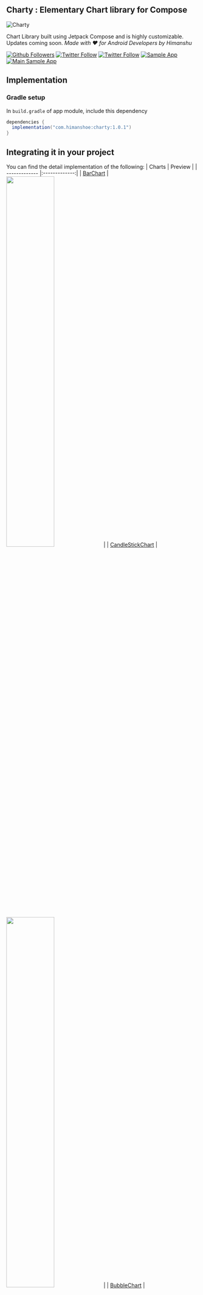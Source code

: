 ## Charty : Elementary Chart library for Compose

![Charty](img/charty-banner.png)

Chart Library built using Jetpack Compose and is highly customizable. Updates coming soon.
_Made with ❤️ for Android Developers by Himanshu_

[![Github Followers](https://img.shields.io/github/followers/hi-manshu?label=Follow&style=social)](https://github.com/hi-manshu)
[![Twitter Follow](https://img.shields.io/twitter/follow/hi_man_shoe?label=Follow&style=social)](https://twitter.com/hi_man_shoe)
[![Twitter Follow](https://img.shields.io/badge/Featured%20in%20androidweekly.net-%23532-orange)](https://androidweekly.net/issues/issue-532)
[![Sample App](https://img.shields.io/github/v/release/hi-manshu/Charty?color=7885FF&label=Sample%20App&logo=android&style=for-the-badge)](https://github.com/hi-manshu/Charty/releases/latest/download/charty-sample.apk)
[![Main Sample App](https://img.shields.io/badge/Main-Main?color=7885FF&label=Sample%20App&logo=android&style=for-the-badge)](https://github.com/hi-manshu/Charty/releases/download/latest-main/app-debug.apk)

## Implementation

### Gradle setup

In `build.gradle` of app module, include this dependency

```gradle
dependencies {
  implementation("com.himanshoe:charty:1.0.1")
}
```

## Integrating it in your project

You can find the detail implementation of the following:
| Charts        | Preview           | 
| ------------- |:-------------:| 
| [BarChart](docs/BarChart.md)      | <img src="img/demo/BarChart.png" width=50% height=50%> | 
| [CandleStickChart](docs/CandleStickChart.md)      | <img src="img/demo/CandleChart.png" width=50% height=50%> | 
| [BubbleChart](docs/BubbleChart.md)     | <img src="img/demo/Bubble.png" width=50% height=50%> | 
| [StackedBarChart](docs/StackedBarChart.md)     | <img src="img/demo/Stackerbarchart.png" width=50% height=50%> | 
| [CombinedBarChart](docs/CombinedBarChart.md)     | <img src="img/demo/CombinedBarChart.png" width=50% height=50%> | 
| [HorizontalBarChart](docs/HorizontalBarChart.md)    | <img src="img/demo/HorizontalBarChart.png" width=50% height=50%> | 
| [GroupedBarChart](docs/GroupedBarChart.md)    | ------ | 
| [GroupedHorizontalBarChart](docs/GroupedHorizontalBarChart.md)    | ------ | 
| [CircleChart](docs/CircleChart.md)    | <img src="img/demo/CircleChart.png" width=50% height=50%> | 
| [PointChart](docs/PointChart.md)   | <img src="img/demo/PointChart.png" width=50% height=50%> | 
| [LineChart](docs/LineChart.md)  | <img src="img/demo/LineChart.png" width=50% height=50%> | 
| [CurveLineChart](docs/CurveLineChart.md) | <img src="img/demo/CurvedLineChart.png" width=50% height=50%> | 

### Contribution

Please feel free to fork it and open a PR.

## License

    Copyright 2022 Charty Contributors

    Licensed under the Apache License, Version 2.0 (the "License");
    you may not use this file except in compliance with the License.
    You may obtain a copy of the License at

        http://www.apache.org/licenses/LICENSE-2.0

    Unless required by applicable law or agreed to in writing, software
    distributed under the License is distributed on an "AS IS" BASIS,
    WITHOUT WARRANTIES OR CONDITIONS OF ANY KIND, either express or implied.
    See the License for the specific language governing permissions and
    limitations under the License.


